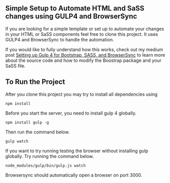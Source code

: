 
## Simple Setup to Automate HTML and SaSS changes using GULP4 and BrowserSync

If you are looking for a simple template or set up to automate your changes in your HTML or SaSS components feel free to clone this project. It uses GULP4 and BrowserSync to handle the automation. 

If you would like to fully understand how this works, check out my medium post 
[Setting up Gulp 4 for Bootstrap, SASS, and BrowserSync](https://medium.com/swlh/setting-up-gulp-4-0-2-for-bootstrap-sass-and-browsersync-7917f5f5d2c5?source=friends_link&sk=8d09a3d7b62fa11a35dd0b5156b6ab73)
to learn more about the source code and how to modify the Boostrap package and your SaSS file.

## To Run the Project
After you clone this project you may try to install all dependencies using 

```
npm install
```

Before you start the server, you need to install gulp 4 globally.

```
npm install gulp -g
```

Then run the command below.

```
gulp watch
```

If you want to try running testing the browser without installing gulp globally. 
Try running the command below.

```
node_modules/gulp/bin/gulp.js watch
```

Browsersync should automatically open a browser on port 3000.

